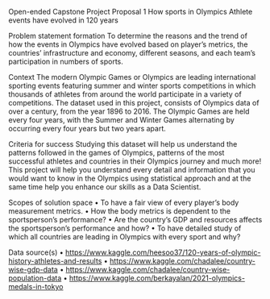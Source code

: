 Open-ended Capstone Project Proposal 1
How sports in Olympics Athlete events have evolved in 120 years

Problem statement formation 
To determine the reasons and the trend of how the events in Olympics have evolved based on player’s metrics, the countries’ infrastructure and economy, different seasons, and each team’s participation in numbers of sports.  

Context
The modern Olympic Games or Olympics are leading international sporting events featuring summer and winter sports competitions in which thousands of athletes from around the world participate in a variety of competitions. The dataset used in this project, consists of Olympics data of over a century, from the year 1896 to 2016. The Olympic Games are held every four years, with the Summer and Winter Games alternating by occurring every four years but two years apart.

Criteria for success
Studying this dataset will help us understand the patterns followed in the games of Olympics, patterns of the most successful athletes and countries in their Olympics journey and much more! This project will help you understand every detail and information that you would want to know in the Olympics using statistical approach and at the same time help you enhance our skills as a Data Scientist.

 Scopes of solution space 
•	To have a fair view of every player’s body measurement metrics.
•	How the body metrics is dependent to the sportsperson’s performance?
•	Are the country’s GDP and resources affects the sportsperson’s performance and how?
•	To have detailed study of which all countries are leading in Olympics with every sport and why?

Data source(s) 
•	https://www.kaggle.com/heesoo37/120-years-of-olympic-history-athletes-and-results
•	https://www.kaggle.com/chadalee/country-wise-gdp-data
•	https://www.kaggle.com/chadalee/country-wise-population-data
•	https://www.kaggle.com/berkayalan/2021-olympics-medals-in-tokyo

